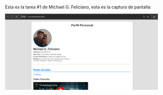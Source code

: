 Esta es la tarea #1 de Michael G. Feliciano, esta es la captura de pantalla:

![Mi captura de pantalla](mitarea.png)